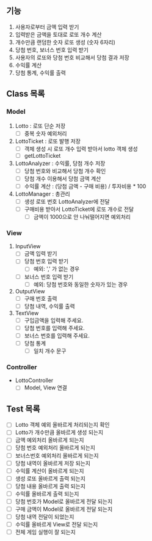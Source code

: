 ## 기능

1. 사용자로부터 금액 입력 받기
2. 입력받은 금액을 토대로 로또 개수 계산
3. 개수만큼 랜덤한 숫자 로또 생성 (숫자 6자리)
4. 당첨 번호, 보너스 번호 입력 받기
5. 사용자의 로또와 당첨 번호 비교해서 당첨 결과 저장
6. 수익률 계산
7. 당첨 통계, 수익률 출력


## Class 목록

### Model

1. Lotto : 로또 단순 저장
    - [ ] 중복 숫자 예외처리
2. LottoTicket : 로또 발행 저장
    - [ ] 객체 생성 시 로또 개수 입력 받아서 lotto 객체 생성
    - [ ] getLottoTicket
3. LottoAnalyzer : 수익률, 당첨 개수 저장
    - [ ] 당첨 번호와 비교해서 당첨 개수 확인
    - [ ] 당첨 개수 이용해서 당첨 금액 계산
    - [ ] 수익률 계산 : (당첨 금액 - 구매 비용) / 투자비용 * 100
4. LottoManager : 총관리
    - [ ] 생성 로또 번호 LottoAnalyzer에 전달
    - [ ] 구매비용 받아서 LottoTicket에 로또 개수로 전달
        - [ ] 금액이 1000으로 안 나눠떨어지면 예외처리

### View

1. InputView
    - [ ] 금액 입력 받기
    - [ ] 당첨 번호 입력 받기
        - [ ] 예외: ',' 가 없는 경우
    - [ ] 보너스 번호 입력 받기
        - [ ] 예외: 당첨 번호와 동일한 숫자가 있는 경우
2. OutputView
    - [ ] 구매 번호 출력
    - [ ] 당첨 내역, 수익률 출력
3. TextView
    - [ ] 구입금액을 입력해 주세요.
    - [ ] 당첨 번호를 입력해 주세요.
    - [ ] 보너스 번호를 입력해 주세요.
    - [ ] 당첨 통계
      - [ ] 일치 개수 문구

### Controller

- LottoController
    - [ ] Model, View 연결

## Test 목록

- [ ] Lotto 객체 예외 올바르게 처리되는지 확인
- [ ] Lotto가 개수만큼 올바르게 생성 되는지
- [ ] 금액 예외처리 올바르게 되는지
- [ ] 당첨 번호 예외처리 올바르게 되는지
- [ ] 보너스번호 예외처리 올바르게 되는지
- [ ] 당첨 내역이 올바르게 저장 되는지
- [ ] 수익률 계산이 올바르게 되는지
- [ ] 생성 로또 올바르게 출력 되는지
- [ ] 당첨 내용 올바르게 출력 되는지
- [ ] 수익률 올바르게 출력 되는지
- [ ] 당첨 번호가 Model로 올바르게 전달 되는지
- [ ] 구매 금액이 Model로 올바르게 전달 되는지
- [ ] 당첨 내역 전달이 되었는지
- [ ] 수익률 올바르게 View로 전달 되는지
- [ ] 전체 게임 실행이 잘 되는지